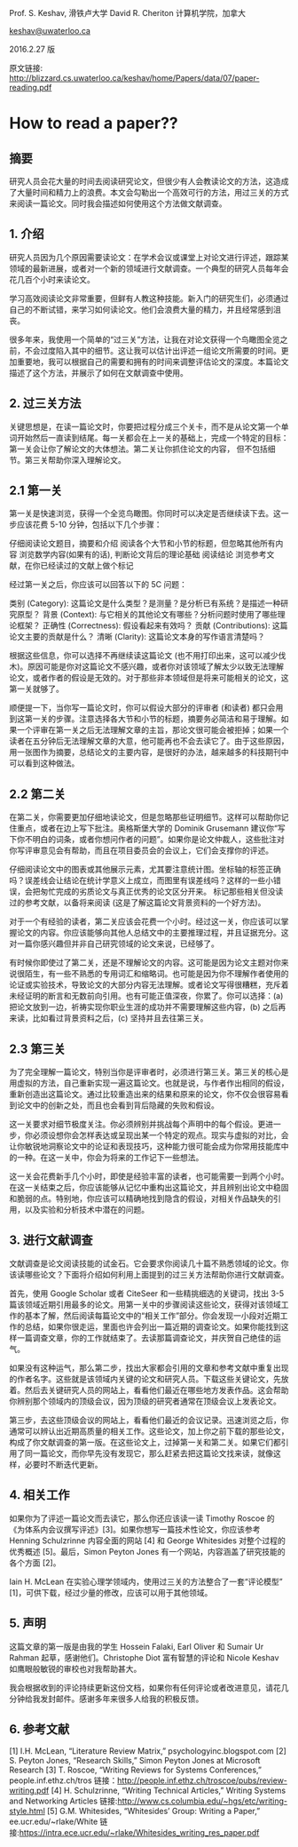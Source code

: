 Prof. S. Keshav, 滑铁卢大学 David R. Cheriton 计算机学院，加拿大

keshav@uwaterloo.ca

2016.2.27 版

原文链接:
http://blizzard.cs.uwaterloo.ca/keshav/home/Papers/data/07/paper-reading.pdf

# How to read a paper??


## 摘要

研究人员会花大量的时间去阅读研究论文，但很少有人会教读论文的方法，这造成了大量时间和精力上的浪费。本文会勾勒出一个高效可行的方法，用过三关的方式来阅读一篇论文。同时我会描述如何使用这个方法做文献调查。

## 1. 介绍

研究人员因为几个原因需要读论文：在学术会议或课堂上对论文进行评述，跟踪某领域的最新进展，或者对一个新的领域进行文献调查。一个典型的研究人员每年会花几百个小时来读论文。

学习高效阅读论文非常重要，但鲜有人教这种技能。新入门的研究生们，必须通过自己的不断试错，来学习如何读论文。他们会浪费大量的精力，并且经常感到沮丧。

很多年来，我使用一个简单的“过三关”方法，让我在对论文获得一个鸟瞰图全览之前，不会过度陷入其中的细节。这让我可以估计出评述一组论文所需要的时间。更加重要地，我可以根据自己的需要和拥有的时间来调整评估论文的深度。本篇论文描述了这个方法，并展示了如何在文献调查中使用。


## 2. 过三关方法

关键思想是，在读一篇论文时，你要把过程分成三个关卡，而不是从论文第一个单词开始然后一直读到结尾。每一关都会在上一关的基础上，完成一个特定的目标：第一关会让你了解论文的大体想法。第二关让你抓住论文的内容， 但不包括细节。第三关帮助你深入理解论文。

## 2.1 第一关

第一关是快速浏览，获得一个全览鸟瞰图。你同时可以决定是否继续读下去。这一步应该花费 5-10 分钟，包括以下几个步骤：

仔细阅读论文题目，摘要和介绍
阅读各个大节和小节的标题，但忽略其他所有内容
浏览数学内容(如果有的话), 判断论文背后的理论基础
阅读结论
浏览参考文献，在你已经读过的文献上做个标记

经过第一关之后，你应该可以回答以下的 5C 问题：

类别 (Category): 这篇论文是什么类型？是测量？是分析已有系统？是描述一种研究原型？
背景 (Context): 与它相关的其他论文有哪些？分析问题时使用了哪些理论框架？
正确性 (Correctness): 假设看起来有效吗？
贡献 (Contributions): 这篇论文主要的贡献是什么？
清晰 (Clarity): 这篇论文本身的写作语言清楚吗？

根据这些信息，你可以选择不再继续读这篇论文 (也不用打印出来，这可以减少伐木)。原因可能是你对这篇论文不感兴趣，或者你对该领域了解太少以致无法理解论文，或者作者的假设是无效的。对于那些非本领域但是将来可能相关的论文，这第一关就够了。

顺便提一下，当你写一篇论文时，你可以假设大部分的评审者 (和读者) 都只会用到这第一关的步骤。注意选择各大节和小节的标题，摘要务必简洁和易于理解。如果一个评审在第一关之后无法理解文章的主旨，那论文很可能会被拒掉；如果一个读者在五分钟后无法理解文章的大意，他可能再也不会去读它了。由于这些原因，用一张图作为摘要，总结论文的主要内容，是很好的办法，越来越多的科技期刊中可以看到这种做法。

## 2.2 第二关

在第二关，你需要更加仔细地读论文，但是忽略那些证明细节。这样可以帮助你记住重点，或者在边上写下批注。奥格斯堡大学的 Dominik Grusemann 建议你“写下你不明白的词条，或者你想问作者的问题”。如果你是论文仲裁人，这些批注对你写评审意见会有帮助，而且在项目委员会的会议上，它们会支撑你的评述。

仔细阅读论文中的图表或其他展示元素，尤其要注意统计图。坐标轴的标签正确吗？误差线会让结论在统计学意义上成立，而图里有误差线吗？这样的一些小错误，会把匆忙完成的劣质论文与真正优秀的论文区分开来。
标记那些相关但没读过的参考文献，以备将来阅读 (这是了解这篇论文背景资料的一个好方法)。

对于一个有经验的读者，第二关应该会花费一个小时。经过这一关，你应该可以掌握论文的内容。你应该能够向其他人总结文中的主要推理过程，并且证据充分。这对一篇你感兴趣但并非自己研究领域的论文来说，已经够了。

有时候你即使过了第二关，还是不理解论文的内容。这可能是因为论文主题对你来说很陌生，有一些不熟悉的专用词汇和缩略词。也可能是因为你不理解作者使用的论证或实验技术，导致论文的大部分内容无法理解。或者论文写得很糟糕，充斥着未经证明的断言和无数前向引用。也有可能正值深夜，你累了。你可以选择：(a) 把论文放到一边，祈祷实现你职业生涯的成功并不需要理解这些内容，(b) 之后再来读，比如看过背景资料之后，(c) 坚持并且去往第三关。

## 2.3 第三关

为了完全理解一篇论文，特别当你是评审者时，必须进行第三关。第三关的核心是用虚拟的方法，自己重新实现一遍这篇论文。也就是说，与作者作出相同的假设，重新创造出这篇论文。通过比较重造出来的结果和原来的论文，你不仅会很容易看到论文中的创新之处，而且也会看到背后隐藏的失败和假设。

这一关要求对细节极度关注。你必须辨别并挑战每个声明中的每个假设。更进一步，你必须设想你会怎样表达或呈现出某一个特定的观点。现实与虚拟的对比，会让你敏锐地洞察论文中的论证和表现技巧，这种能力很可能会成为你常用技能库中的一种。在这一关中，你会为将来的工作记下一些想法。

这一关会花费新手几个小时，即使是经验丰富的读者，也可能需要一到两个小时。在这一关结束之后，你应该能够从记忆中重构出这篇论文，并且辨别出论文中稳固和脆弱的点。特别地，你应该可以精确地找到隐含的假设，对相关作品缺失的引用，以及实验和分析技术中潜在的问题。

## 3. 进行文献调查

文献调查是论文阅读技能的试金石。它会要求你阅读几十篇不熟悉领域的论文。你该读哪些论文？下面将介绍如何利用上面提到的过三关方法帮助你进行文献调查。

首先，使用 Google Scholar 或者 CiteSeer 和一些精挑细选的关键词，找出 3-5 篇该领域近期引用最多的论文。用第一关中的步骤阅读这些论文，获得对该领域工作的基本了解，然后阅读每篇论文中的“相关工作”部分。你会发现一小段对近期工作的总结，如果你很走运，里面也许会列出一篇近期的调查论文。如果你能找到这样一篇调查文章，你的工作就结束了。去读那篇调查论文，并庆贺自己绝佳的运气。

如果没有这种运气，那么第二步，找出大家都会引用的文章和参考文献中重复出现的作者名字。这些就是该领域内关键的论文和研究人员。下载这些关键论文，先放着。然后去关键研究人员的网站上，看看他们最近在哪些地方发表作品。这会帮助你辨别那个领域内的顶级会议，因为顶级的研究者通常在顶级会议上发表论文。

第三步，去这些顶级会议的网站上，看看他们最近的会议记录。迅速浏览之后，你通常可以辨认出近期高质量的相关工作。这些论文，加上你之前下载的那些论文，构成了你文献调查的第一版。在这些论文上，过掉第一关和第二关。如果它们都引用了同一篇论文，而你早先没有发现它，那么赶紧去把这篇论文找来读，就像这样，必要时不断迭代更新。

## 4. 相关工作

如果你为了评述一篇论文而去读它，那么你还应该读一读 Timothy Roscoe 的《为体系内会议撰写评述》[3]。如果你想写一篇技术性论文，你应该参考 Henning Schulzrinne 内容全面的网站 [4] 和 George Whitesides 对整个过程的优秀概述 [5]。最后，Simon Peyton Jones 有一个网站，内容涵盖了研究技能的各个方面 [2]。

Iain H. McLean 在实验心理学领域内，使用过三关的方法整合了一套“评论模型” [1]，可供下载，经过少量的修改，应该可以用于其他领域。

## 5. 声明

这篇文章的第一版是由我的学生 Hossein Falaki, Earl Oliver 和 Sumair Ur Rahman 起草，感谢他们。Christophe Diot 富有智慧的评论和 Nicole Keshav 如鹰眼般敏锐的审校也对我帮助甚大。

我会根据收到的评论持续更新这份文档，如果你有任何评论或者改进意见，请花几分钟给我发封邮件。感谢多年来很多人给我的积极反馈。

## 6. 参考文献

[1] I.H. McLean, “Literature Review Matrix,” psychologyinc.blogspot.com
[2] S. Peyton Jones, “Research Skills,” Simon Peyton Jones at Microsoft Research
[3] T. Roscoe, “Writing Reviews for Systems Conferences,” people.inf.ethz.ch/tros
链接：http://people.inf.ethz.ch/troscoe/pubs/review-writing.pdf
[4] H. Schulzrinne, “Writing Technical Articles,” Writing Systems and Networking Articles
链接:http://www.cs.columbia.edu/~hgs/etc/writing-style.html
[5] G.M. Whitesides, “Whitesides’ Group: Writing a Paper,” ee.ucr.edu/~rlake/White
链接:https://intra.ece.ucr.edu/~rlake/Whitesides_writing_res_paper.pdf
